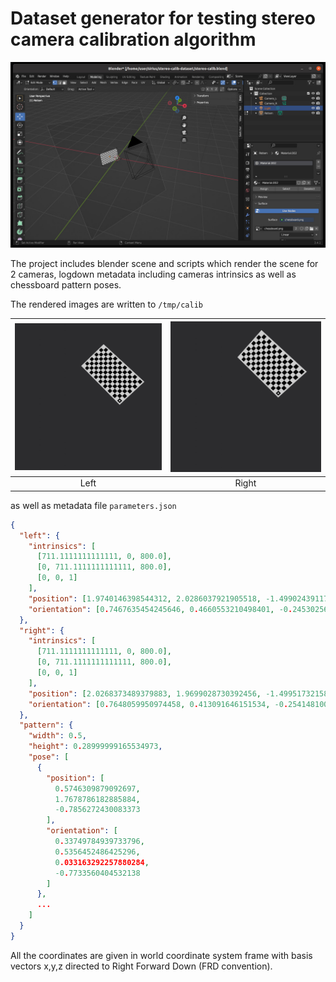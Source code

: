 # Dataset generator for testing stereo camera calibration algorithm

![Screen](doc/screen.jpg)

The project includes blender scene and scripts which render the scene for 2 cameras, logdown metadata including cameras intrinsics as well as chessboard pattern poses.

The rendered images are written to `/tmp/calib`

| ![Left](doc/left.jpg) | ![Right](doc/right.jpg) |
| :---: | :---: |
|  Left | Right |

as well as metadata file `parameters.json`

```json
{
  "left": {
    "intrinsics": [
      [711.1111111111111, 0, 800.0],
      [0, 711.1111111111111, 800.0],
      [0, 0, 1]
    ],
    "position": [1.9740146398544312, 2.0286037921905518, -1.4990243911743164],
    "orientation": [0.7467635454245646, 0.4660553210498401, -0.24530256456840102, -0.40615673915648615]
  },
  "right": {
    "intrinsics": [
      [711.1111111111111, 0, 800.0],
      [0, 711.1111111111111, 800.0],
      [0, 0, 1]
    ],
    "position": [2.0268373489379883, 1.9699028730392456, -1.4995173215866089],
    "orientation": [0.7648059950974458, 0.413091646151534, -0.2541481007558753, -0.424070542038707]
  },
  "pattern": {
    "width": 0.5,
    "height": 0.28999999165534973,
    "pose": [
      {
        "position": [
          0.5746309879092697,
          1.7678786182885884,
          -0.7856272430083373
        ],
        "orientation": [
          0.33749784939733796,
          0.5356452486425296,
          0.033163292257880284,
          -0.7733560404532138
        ]
      },
      ...
    ]
  }
}
```

All the coordinates are given in world coordinate system frame with basis vectors x,y,z directed to Right Forward Down (FRD convention).

